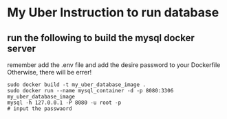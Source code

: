 # My Uber Instruction to run database

## run the following to build the mysql docker server

remember add the .env file and add the desire password to your Dockerfile
Otherwise, there will be errer!

```shell
sudo docker build -t my_uber_database_image .
sudo docker run --name mysql_container -d -p 8080:3306 my_uber_database_image
mysql -h 127.0.0.1 -P 8080 -u root -p
# input the passwaord

```
